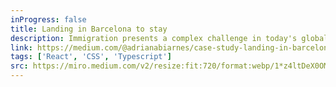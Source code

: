 ```yaml
---
inProgress: false
title: Landing in Barcelona to stay
description: Immigration presents a complex challenge in today's global landscape, often perceived as a problem without a clear solution. This description explores the multifaceted nature of immigration, highlighting the search for humane and effective responses to the needs of migrants, the societies they enter, and the underlying causes of migration. It underscores the importance of dialogue, policy, and compassion in addressing this contentious issue.
link: https://medium.com/@adrianabiarnes/case-study-landing-in-barcelona-to-stay-a8f01ee35eb4
tags: ['React', 'CSS', 'Typescript']
src: https://miro.medium.com/v2/resize:fit:720/format:webp/1*z4ltDeX0OMG70FBfZF2Gpw.jpeg
---
```

